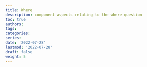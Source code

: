 ```yaml
---
title: Where
description: component aspects relating to the where question
toc: true
authors:
tags:
categories:
series:
date: '2022-07-28'
lastmod: '2022-07-28'
draft: false
weight: 5
---
```


